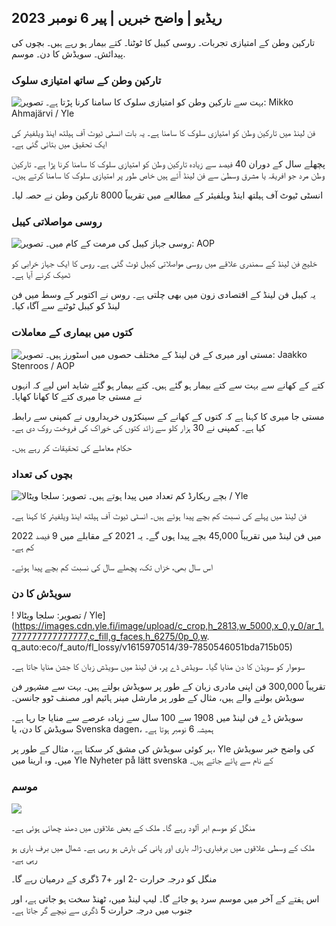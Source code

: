 ## ریڈیو \| واضح خبریں \| پیر 6 نومبر 2023

تارکین وطن کے امتیازی تجربات۔ روسی کیبل کا ٹوٹنا۔ کتے بیمار ہو رہے ہیں۔ بچوں کی پیدائش۔ سویڈش کا دن۔ موسم.

### تارکین وطن کے ساتھ امتیازی سلوک

![بہت سے تارکین وطن کو امتیازی سلوک کا سامنا کرنا پڑتا ہے۔ تصویر: Mikko Ahmajärvi / Yle](https://images.cdn.yle.fi/image/upload/c_crop,h_2485,w_4419,x_0,y_114/ar_1.777777777777777777777777777777777777777777777777777777777777777777777777777777777777777777777777,c_fill,g_6_1/20p_1/05,00q_auto:eco/f_auto/fl_lossy/v1698074800/39-115894164df61298ec3e)

فن لینڈ میں تارکین وطن کو امتیازی سلوک کا سامنا ہے۔ یہ بات انسٹی ٹیوٹ آف ہیلتھ اینڈ ویلفیئر کی ایک تحقیق میں بتائی گئی ہے۔

پچھلے سال کے دوران 40 فیصد سے زیادہ تارکین وطن کو امتیازی سلوک کا سامنا کرنا پڑا ہے۔ تارکین وطن مرد جو افریقہ یا مشرق وسطیٰ سے فن لینڈ آئے ہیں خاص طور پر امتیازی سلوک کا سامنا کرتے ہیں۔

انسٹی ٹیوٹ آف ہیلتھ اینڈ ویلفیئر کے مطالعے میں تقریباً 8000 تارکین وطن نے حصہ لیا۔

### روسی مواصلاتی کیبل

![روسی جہاز کیبل کی مرمت کے کام میں۔ تصویر: AOP](https://images.cdn.yle.fi/image/upload/c_crop,h_3283,w_5838,x_0,y_380/ar_1.777777777777777,c_fill,g_faces,h_675,w/p_120,w/p_1200/f_auto/fl_lossy/v1699268142/39-11962776548c5acae94c)

خلیج فن لینڈ کے سمندری علاقے میں روسی مواصلاتی کیبل ٹوٹ گئی ہے۔ روس کا ایک جہاز خرابی کو ٹھیک کرنے آیا ہے۔

یہ کیبل فن لینڈ کے اقتصادی زون میں بھی چلتی ہے۔ روس نے اکتوبر کے وسط میں فن لینڈ کو کیبل ٹوٹنے سے آگاہ کیا۔

### کتوں میں بیماری کے معاملات

![مستی اور میری کے فن لینڈ کے مختلف حصوں میں اسٹورز ہیں۔ تصویر: Jaakko Stenroos / AOP](https://images.cdn.yle.fi/image/upload/c_crop,h_2746,w_4883,x_0,y_452/ar_1.777777777777777,c_fill,g_faces,h_10/0p_06/q_auto:eco/f_auto/fl_lossy/v1699194714/39-11960056547a6fe024cd)

کتے کے کھانے سے بہت سے کتے بیمار ہو گئے ہیں۔ کتے بیمار ہو گئے شاید اس لیے کہ انہوں نے مستی جا میری کتے کا کھانا کھایا۔

مستی جا میری کا کہنا ہے کہ کتوں کے کھانے کے سینکڑوں خریداروں نے کمپنی سے رابطہ کیا ہے۔ کمپنی نے 30 ہزار کلو سے زائد کتوں کی خوراک کی فروخت روک دی ہے۔

حکام معاملے کی تحقیقات کر رہے ہیں۔

### بچوں کی تعداد

![بچے ریکارڈ کم تعداد میں پیدا ہوتے ہیں۔ تصویر: سلجا ویٹالا / Yle](https://images.cdn.yle.fi/image/upload/c_crop,h_2812,w_5000,x_0,y_233/ar_1.777777777777777,c_fill,g_faces,h/17_15,h/1755q_auto:eco/f_auto/fl_lossy/v1697805617/39-1189261653274b0907f5)

فن لینڈ میں پہلے کی نسبت کم بچے پیدا ہوئے ہیں۔ انسٹی ٹیوٹ آف ہیلتھ اینڈ ویلفیئر کا کہنا ہے۔

2022 میں فن لینڈ میں تقریباً 45,000 بچے پیدا ہوں گے۔ یہ 2021 کے مقابلے میں 9 فیصد کم ہے۔

اس سال بھی، خزاں تک، پچھلے سال کی نسبت کم بچے پیدا ہوئے۔

### سویڈش کا دن

! تصویر: سلجا ویٹالا / Yle](https://images.cdn.yle.fi/image/upload/c_crop,h_2813,w_5000,x_0,y_0/ar_1.777777777777777,c_fill,g_faces,h_6275/0p_0,w. q_auto:eco/f_auto/fl_lossy/v1615970514/39-7850546051bda715b05)

سوموار کو سویڈن کا دن منایا گیا۔ سویڈش ڈے پر، فن لینڈ میں سویڈش زبان کا جشن منایا جاتا ہے۔

تقریباً 300,000 فن اپنی مادری زبان کے طور پر سویڈش بولتے ہیں۔ بہت سے مشہور فن سویڈش بولنے والے ہیں، مثال کے طور پر مارشل مینر ہائیم اور مصنف ٹوو جانسن۔

سویڈش ڈے فن لینڈ میں 1908 سے 100 سال سے زیادہ عرصے سے منایا جا رہا ہے۔ سویڈش کا دن، یا Svenska dagen، ہمیشہ 6 نومبر ہوتا ہے۔

ہر کوئی سویڈش کی مشق کر سکتا ہے، مثال کے طور پر، Yle کی واضح خبر سویڈش میں۔ وہ ارینا میں Yle Nyheter på lätt svenska کے نام سے پائے جاتے ہیں۔

### موسم

![](https://images.cdn.yle.fi/image/upload/c_crop,h_1080,w_1919,x_0,y_0/ar_1.777777777777777,c_fill,g_faces,h_675,w_1200/dco.f_auto/fl_lossy/v1699290254/39-119671665491c7602c1a)

منگل کو موسم ابر آلود رہے گا۔ ملک کے بعض علاقوں میں دھند چھائی ہوئی ہے۔

ملک کے وسطی علاقوں میں برفباری، ژالہ باری اور پانی کی بارش ہو رہی ہے۔ شمال میں برف باری ہو رہی ہے۔

منگل کو درجہ حرارت -2 اور +7 ڈگری کے درمیان رہے گا۔

اس ہفتے کے آخر میں موسم سرد ہو جائے گا۔ لیپ لینڈ میں، ٹھنڈ سخت ہو جاتی ہے، اور جنوب میں درجہ حرارت 5 ڈگری سے نیچے گر جاتا ہے۔